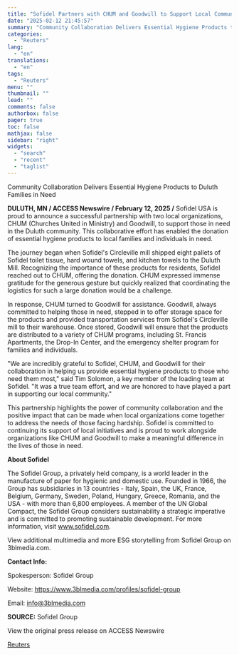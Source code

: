 ```yaml
---
title: "Sofidel Partners with CHUM and Goodwill to Support Local Communities"
date: "2025-02-12 21:45:57"
summary: "Community Collaboration Delivers Essential Hygiene Products to Duluth Families in NeedDULUTH, MN / ACCESS Newswire / February 12, 2025 / Sofidel USA is proud to announce a successful partnership with two local organizations, CHUM (Churches United in Ministry) and Goodwill, to support those in need in the Duluth community. This..."
categories:
  - "Reuters"
lang:
  - "en"
translations:
  - "en"
tags:
  - "Reuters"
menu: ""
thumbnail: ""
lead: ""
comments: false
authorbox: false
pager: true
toc: false
mathjax: false
sidebar: "right"
widgets:
  - "search"
  - "recent"
  - "taglist"
---
```


Community Collaboration Delivers Essential Hygiene Products to Duluth Families in Need

**DULUTH, MN / ACCESS Newswire / February 12, 2025 /** Sofidel USA is proud to announce a successful partnership with two local organizations, CHUM (Churches United in Ministry) and Goodwill, to support those in need in the Duluth community. This collaborative effort has enabled the donation of essential hygiene products to local families and individuals in need.

The journey began when Sofidel's Circleville mill shipped eight pallets of Sofidel toilet tissue, hard wound towels, and kitchen towels to the Duluth Mill. Recognizing the importance of these products for residents, Sofidel reached out to CHUM, offering the donation. CHUM expressed immense gratitude for the generous gesture but quickly realized that coordinating the logistics for such a large donation would be a challenge.

In response, CHUM turned to Goodwill for assistance. Goodwill, always committed to helping those in need, stepped in to offer storage space for the products and provided transportation services from Sofidel's Circleville mill to their warehouse. Once stored, Goodwill will ensure that the products are distributed to a variety of CHUM programs, including St. Francis Apartments, the Drop-In Center, and the emergency shelter program for families and individuals.

"We are incredibly grateful to Sofidel, CHUM, and Goodwill for their collaboration in helping us provide essential hygiene products to those who need them most," said Tim Solomon, a key member of the loading team at Sofidel. "It was a true team effort, and we are honored to have played a part in supporting our local community."

This partnership highlights the power of community collaboration and the positive impact that can be made when local organizations come together to address the needs of those facing hardship. Sofidel is committed to continuing its support of local initiatives and is proud to work alongside organizations like CHUM and Goodwill to make a meaningful difference in the lives of those in need.

**About Sofidel**

The Sofidel Group, a privately held company, is a world leader in the manufacture of paper for hygienic and domestic use. Founded in 1966, the Group has subsidiaries in 13 countries - Italy, Spain, the UK, France, Belgium, Germany, Sweden, Poland, Hungary, Greece, Romania, and the USA - with more than 6,800 employees. A member of the UN Global Compact, the Sofidel Group considers sustainability a strategic imperative and is committed to promoting sustainable development. For more information, visit www.sofidel.com.

View additional multimedia and more ESG storytelling from Sofidel Group on 3blmedia.com.

**Contact Info:**

Spokesperson: Sofidel Group

Website: https://www.3blmedia.com/profiles/sofidel-group

Email: info@3blmedia.com

**SOURCE:** Sofidel Group

View the original press release on ACCESS Newswire

[Reuters](https://www.tradingview.com/news/reuters.com,2025-02-12:newsml_ACSsplxfa:0/)
